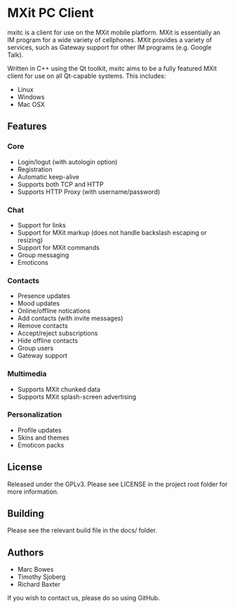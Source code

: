 # MXit PC Client

mxitc is a client for use on the MXit mobile platform. MXit is essentially an
IM program for a wide variety of cellphones. MXit provides a variety of
services, such as Gateway support for other IM programs (e.g. Google Talk).

Written in C++ using the Qt toolkit, mxitc aims to be a fully featured MXit
client for use on all Qt-capable systems. This includes:

  * Linux
  * Windows
  * Mac OSX

## Features

### Core

  * Login/logut (with autologin option)
  * Registration
  * Automatic keep-alive
  * Supports both TCP and HTTP
  * Supports HTTP Proxy (with username/password)

### Chat

  * Support for links
  * Support for MXit markup (does not handle backslash escaping or resizing)
  * Support for MXit commands
  * Group messaging
  * Emoticons

### Contacts

  * Presence updates
  * Mood updates
  * Online/offline notications
  * Add contacts (with invite messages)
  * Remove contacts
  * Accept/reject subscriptions
  * Hide offline contacts
  * Group users
  * Gateway support

### Multimedia

  * Supports MXit chunked data
  * Supports MXit splash-screen advertising

### Personalization

  * Profile updates
  * Skins and themes
  * Emoticon packs

## License

Released under the GPLv3. Please see LICENSE in the project root folder for more
information.

## Building

Please see the relevant build file in the docs/ folder.

## Authors

  * Marc Bowes
  * Timothy Sjoberg
  * Richard Baxter

If you wish to contact us, please do so using GitHub.

